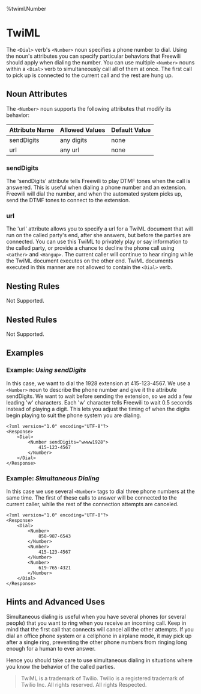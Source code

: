 %twiml.Number

TwiML <Number>
=====================

The `<Dial>` verb's `<Number>` noun specifies a phone number to dial. Using the noun's attributes you can specify particular behaviors that Freewili should apply when dialing the number.
You can use multiple `<Number>` nouns within a `<Dial>` verb to simultaneously call all of them at once. The first call to pick up is connected to the current call and the rest are hung up.

Noun Attributes
---------------
The `<Number>` noun supports the following attributes that modify its behavior:

Attribute Name     | Allowed Values     | Default Value
------------------ | ------------------ | -------------
sendDigits         | any digits         | none
url                | any url            | none

### sendDigits ###
The 'sendDigits' attribute tells Freewili to play DTMF tones when the call is answered. This is useful when dialing a phone number and an extension. Freewili will dial the number, and when the automated system picks up, send the DTMF tones to connect to the extension.

### url ###
The 'url' attribute allows you to specify a url for a TwiML document that will run on the called party's end, after she answers, but before the parties are connected. You can use this TwiML to privately play or say information to the called party, or provide a chance to decline the phone call using `<Gather>` and `<Hangup>`. The current caller will continue to hear ringing while the TwiML document executes on the other end. TwiML documents executed in this manner are not allowed to contain the `<Dial>` verb.

Nesting Rules
-------------
Not Supported.

Nested Rules
------------
Not Supported.

Examples
---------

### Example: _Using sendDigits_ ###
In this case, we want to dial the 1928 extension at 415-123-4567. We use a `<Number>` noun to describe the phone number and give it the attribute sendDigits. We want to wait before sending the extension, so we add a few leading 'w' characters. Each 'w' character tells Freewili to wait 0.5 seconds instead of playing a digit. This lets you adjust the timing of when the digits begin playing to suit the phone system you are dialing.

~~~{ .xml }
<?xml version="1.0" encoding="UTF-8"?>
<Response>
    <Dial>
        <Number sendDigits="wwww1928">
            415-123-4567
        </Number>
    </Dial>
</Response>
~~~

### Example: _Simultaneous Dialing_ ###
In this case we use several `<Number>` tags to dial three phone numbers at the same time. The first of these calls to answer will be connected to the current caller, while the rest of the connection attempts are canceled.

~~~{ .xml }
<?xml version="1.0" encoding="UTF-8"?>
<Response>
    <Dial>
        <Number>
            858-987-6543
        </Number>
        <Number>
            415-123-4567
        </Number>
        <Number>
            619-765-4321
        </Number>
    </Dial>
</Response>
~~~

Hints and Advanced Uses
-----------------------

Simultaneous dialing is useful when you have several phones (or several people) that you want to ring when you receive an incoming call. Keep in mind that the first call that connects will cancel all the other attempts. If you dial an office phone system or a cellphone in airplane mode, it may pick up after a single ring, preventing the other phone numbers from ringing long enough for a human to ever answer.

Hence you should take care to use simultaneous dialing in situations where you know the behavior of the called parties.

> TwiML is a trademark of Twilio. Twilio is a registered trademark of Twilio Inc. All rights reserved. All rights Respected.